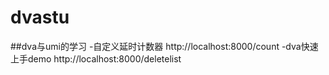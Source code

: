 # dvastu
##dva与umi的学习
-自定义延时计数器 http://localhost:8000/count
-dva快速上手demo http://localhost:8000/deletelist

